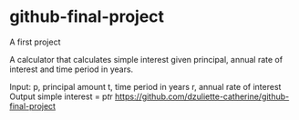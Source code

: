 # github-final-project
A first project 


A calculator that calculates simple interest given principal, annual rate of interest and time period in years.

Input:
   p, principal amount
   t, time period in years
   r, annual rate of interest
Output
   simple interest = p*t*r
https://github.com/dzuliette-catherine/github-final-project
